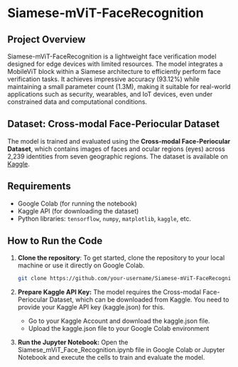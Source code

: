 # Siamese-mViT-FaceRecognition

## Project Overview
Siamese-mViT-FaceRecognition is a lightweight face verification model designed for edge devices with limited resources. The model integrates a MobileViT block within a Siamese architecture to efficiently perform face verification tasks. It achieves impressive accuracy (93.12%) while maintaining a small parameter count (1.3M), making it suitable for real-world applications such as security, wearables, and IoT devices, even under constrained data and computational conditions.

## Dataset: Cross-modal Face-Periocular Dataset
The model is trained and evaluated using the **Cross-modal Face-Periocular Dataset**, which contains images of faces and ocular regions (eyes) across 2,239 identities from seven geographic regions. The dataset is available on [Kaggle](https://www.kaggle.com/datasets/leslietiong/cmfpdb).

## Requirements
- Google Colab (for running the notebook)
- Kaggle API (for downloading the dataset)
- Python libraries: `tensorflow`, `numpy`, `matplotlib`, `kaggle`, etc.

## How to Run the Code

1. **Clone the repository**:
   To get started, clone the repository to your local machine or use it directly on Google Colab.

   ```bash
   git clone https://github.com/your-username/Siamese-mViT-FaceRecognition.git
   ```

2. **Prepare Kaggle API Key:**
   The model requires the Cross-modal Face-Periocular Dataset, which can be downloaded from Kaggle. You need to provide your Kaggle API key (kaggle.json) for this.
   - Go to your Kaggle Account and download the kaggle.json file.
   - Upload the kaggle.json file to your Google Colab environment

3. **Run the Jupyter Notebook:**
   Open the Siamese_mViT_Face_Recognition.ipynb file in Google Colab or Jupyter Notebook and execute the cells to train and evaluate the model.

   
   
